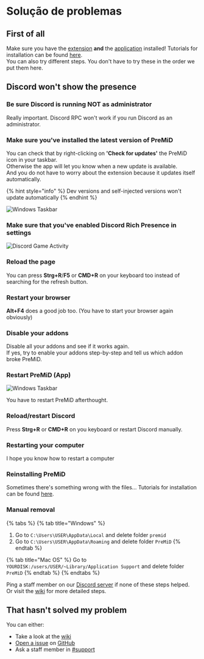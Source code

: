 # Solução de problemas

## **First of all**

Make sure you have the [extension](https://github.com/PreMiD/PreMiD/wiki/Installation#extension) **and** the [application](https://github.com/PreMiD/PreMiD/wiki/Installation#application) installed! Tutorials for installation can be found [here](https://github.com/PreMiD/PreMiD/wiki/Installation).  
You can also try different steps. You don't have to try these in the order we put them here.

## Discord won't show the presence

### Be sure Discord is running NOT as administrator

Really important. Discord RPC won't work if you run Discord as an administrator.

### Make sure you've installed the latest version of PreMiD

You can check that by right-clicking on **'Check for updates'** the PreMiD icon in your taskbar.  
Otherwise the app will let you know when a new update is available.  
And you do not have to worry about the extension because it updates itself automatically.

{% hint style="info" %}
Dev versions and self-injected versions won't update automatically
{% endhint %}

![Windows Taskbar](https://github.com/PreMiD/PreMiD/raw/master/wiki/assets/CheckForUpdates.png)

### Make sure that you've enabled Discord Rich Presence in settings

![Discord Game Activity](https://github.com/PreMiD/PreMiD/raw/master/wiki/assets/GameActivity.png)

### Reload the page

You can press **Strg+R**/**F5** or **CMD+R** on your keyboard too instead of searching for the refresh button.

### Restart your browser

**Alt+F4** does a good job too. \(You have to start your browser again obviously\)

### Disable your addons

Disable all your addons and see if it works again.  
If yes, try to enable your addons step-by-step and tell us which addon broke PreMiD.

### Restart PreMiD \(App\)

![Windows Taskbar](https://github.com/PreMiD/PreMiD/raw/master/wiki/assets/Quit.png)

You have to restart PreMiD afterthought.

### Reload/restart Discord

Press **Strg+R** or **CMD+R** on you keyboard or restart Discord manually.

### Restarting your computer

I hope you know how to restart a computer

### Reinstalling PreMiD

Sometimes there's something wrong with the files... Tutorials for installation can be found [here](https://github.com/PreMiD/PreMiD/wiki/Installation).

### Manual removal

{% tabs %}
{% tab title="Windows" %}
1. Go to `C:\Users\USER\AppData\Local` and delete folder `premid`
2. Go to `C:\Users\USER\AppData\Roaming` and delete folder `PreMiD`
{% endtab %}

{% tab title="Mac OS" %}
Go to `YOURDISK:/users/USER/~Library/Application Support` and delete folder `PreMiD`
{% endtab %}
{% endtabs %}

Ping a staff member on our [Discord server](https://discord.gg/WvfVZ8T) if none of these steps helped.  
Or visit the [wiki](../) for more detailed steps.

## That hasn't solved my problem

You can either:

* Take a look at the [wiki](https://github.com/PreMiD/PreMiD/wiki)
* [Open a issue](https://github.com/PreMiD/PreMiD/issues/new/choose) on [GitHub](https://github.com/PreMiD/PreMiD)
* Ask a staff member in [\#support](https://discord.gg/WvfVZ8T)

  


